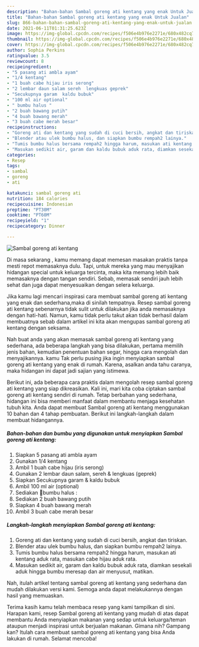 ```yaml
---
description: "Bahan-bahan Sambal goreng ati kentang yang enak Untuk Jualan"
title: "Bahan-bahan Sambal goreng ati kentang yang enak Untuk Jualan"
slug: 866-bahan-bahan-sambal-goreng-ati-kentang-yang-enak-untuk-jualan
date: 2021-06-11T01:31:25.623Z
image: https://img-global.cpcdn.com/recipes/f506e4b976e2271e/680x482cq70/sambal-goreng-ati-kentang-foto-resep-utama.jpg
thumbnail: https://img-global.cpcdn.com/recipes/f506e4b976e2271e/680x482cq70/sambal-goreng-ati-kentang-foto-resep-utama.jpg
cover: https://img-global.cpcdn.com/recipes/f506e4b976e2271e/680x482cq70/sambal-goreng-ati-kentang-foto-resep-utama.jpg
author: Sophia Perkins
ratingvalue: 3.5
reviewcount: 8
recipeingredient:
- "5 pasang ati ambla ayam"
- "1/4 kentang"
- "1 buah cabe hijau iris serong"
- "2 lembar daun salam sereh  lengkuas geprek"
- "Secukupnya garam  kaldu bubuk"
- "100 ml air optional"
- " bumbu halus "
- "2 buah bawang putih"
- "4 buah bawang merah"
- "3 buah cabe merah besar"
recipeinstructions:
- "Goreng ati dan kentang yang sudah di cuci bersih, angkat dan tiriskan."
- "Blender atau ulek bumbu halus, dan siapkan bumbu rempah2 lainya."
- "Tumis bumbu halus bersama rempah2 hingga harum, masukan ati kentang aduk rata, masukan cabe hijau aduk rata."
- "Masukan sedikit air, garam dan kaldu bubuk aduk rata, diamkan sesekali aduk hingga bumbu meresap dan air menyusut, matikan."
categories:
- Resep
tags:
- sambal
- goreng
- ati

katakunci: sambal goreng ati 
nutrition: 184 calories
recipecuisine: Indonesian
preptime: "PT30M"
cooktime: "PT60M"
recipeyield: "1"
recipecategory: Dinner

---
```



![Sambal goreng ati kentang](https://img-global.cpcdn.com/recipes/f506e4b976e2271e/680x482cq70/sambal-goreng-ati-kentang-foto-resep-utama.jpg)

Di masa  sekarang , kamu memang dapat memesan masakan praktis tanpa mesti repot memasaknya dulu. Tapi, untuk mereka yang mau menyajikan hidangan special untuk keluarga tercinta, maka kita memang lebih baik memasaknya dengan tangan sendiri. Sebab, memasak sendiri jauh lebih sehat dan juga dapat menyesuaikan dengan selera keluarga.

Jika kamu lagi mencari inspirasi cara membuat sambal goreng ati kentang yang enak dan sederhana,maka di sinilah tempatnya. Resep sambal goreng ati kentang  sebenarnya tidak sulit untuk dilakukan jika anda memasaknya dengan hati-hati. Namun, kamu tidak perlu takut akan tidak berhasil dalam membuatnya 
sebab dalam artikel ini kita akan mengupas sambal goreng ati kentang dengan seksama.  



Nah buat anda yang akan memasak sambal goreng ati kentang yang sederhana, ada beberapa langkah yang bisa dilakukan, pertama memilih jenis bahan, kemudian penentuan bahan segar, hingga cara mengolah dan menyajikannya. kamu Tak perlu pusing jika ingin menyiapkan sambal goreng ati kentang yang enak di rumah. Karena, asalkan anda  tahu caranya, maka hidangan ini dapat jadi sajian yang istimewa.

Berikut ini, ada beberapa cara praktis  dalam mengolah resep sambal goreng ati kentang yang siap dikreasikan. Kali ini, mari kita coba ciptakan sambal goreng ati kentang sendiri di rumah. Tetap berbahan yang sederhana, hidangan ini bisa memberi manfaat dalam membantu menjaga kesehatan tubuh kita. Anda dapat membuat Sambal goreng ati kentang menggunakan 10 bahan dan 4 tahap pembuatan. Berikut ini langkah-langkah dalam membuat hidangannya.

<!--inarticleads1-->

##### Bahan-bahan dan bumbu yang digunakan untuk menyiapkan Sambal goreng ati kentang:

1. Siapkan 5 pasang ati ambla ayam
1. Gunakan 1/4 kentang
1. Ambil 1 buah cabe hijau (iris serong)
1. Gunakan 2 lembar daun salam, sereh &amp; lengkuas (geprek)
1. Siapkan Secukupnya garam &amp; kaldu bubuk
1. Ambil 100 ml air (optional)
1. Sediakan  📍bumbu halus :
1. Sediakan 2 buah bawang putih
1. Siapkan 4 buah bawang merah
1. Ambil 3 buah cabe merah besar




<!--inarticleads2-->

##### Langkah-langkah menyiapkan Sambal goreng ati kentang:

1. Goreng ati dan kentang yang sudah di cuci bersih, angkat dan tiriskan.
1. Blender atau ulek bumbu halus, dan siapkan bumbu rempah2 lainya.
1. Tumis bumbu halus bersama rempah2 hingga harum, masukan ati kentang aduk rata, masukan cabe hijau aduk rata.
1. Masukan sedikit air, garam dan kaldu bubuk aduk rata, diamkan sesekali aduk hingga bumbu meresap dan air menyusut, matikan.




Nah, itulah artikel tentang  sambal goreng ati kentang  yang sederhana dan mudah dilakukan versi kami. Semoga anda dapat melakukannya dengan hasil yang memuaskan. 

Terima kasih kamu telah membaca resep yang kami tampilkan di sini. Harapan kami, resep  Sambal goreng ati kentang yang mudah di atas dapat membantu Anda menyiapkan makanan yang sedap untuk keluarga/teman ataupun menjadi inspirasi untuk berjualan makanan. Gimana nih? Gampang kan? Itulah cara membuat sambal goreng ati kentang yang bisa Anda lakukan di rumah. Selamat mencoba!

